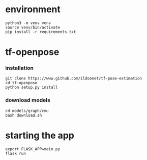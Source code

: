 # environment

```
python3 -m venv venv
source venv/bin/activate
pip install -r requirements.txt
```

# tf-openpose

### installation
```
git clone https://www.github.com/ildoonet/tf-pose-estimation
cd tf-openpose
python setup.py install
```

### download models
```
cd models/graph/cmu
bash download.sh
```

# starting the app

```
export FLASK_APP=main.py
flask run
```
